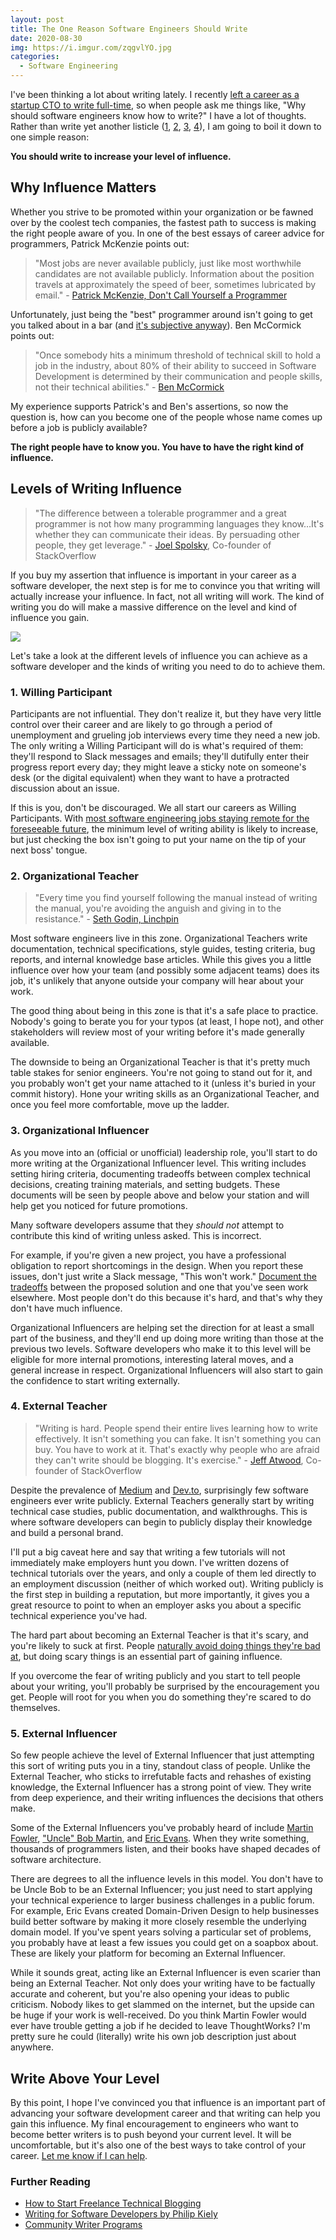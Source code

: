 ```yaml
---
layout: post
title: The One Reason Software Engineers Should Write
date: 2020-08-30
img: https://i.imgur.com/zqgvlYO.jpg
categories: 
  - Software Engineering
---
```


I've been thinking a lot about writing lately. I recently [left a career as a startup CTO to write full-time](https://www.karllhughes.com/posts/cto-writer), so when people ask me things like, "Why should software engineers know how to write?" I have a lot of thoughts. Rather than write yet another listicle ([1](https://www.thegraidenetwork.com/blog-all/2017/10/3/why-math-and-science-students-need-writing), [2](https://benmccormick.org/2019/03/02/the-importance-of-writing), [3](https://www.freecodecamp.org/news/why-developers-should-know-how-to-write-dc35aa9b71ab/), [4](https://www.tiny.cloud/blog/developer-blog-writing-social-networks/)), I am going to boil it down to one simple reason:

**You should write to increase your level of influence.**

## Why Influence Matters

Whether you strive to be promoted within your organization or be fawned over by the coolest tech companies, the fastest path to success is making the right people aware of you. In one of the best essays of career advice for programmers, Patrick McKenzie points out:

> "Most jobs are never available publicly, just like most worthwhile candidates are not available publicly.  Information about the position travels at approximately the speed of beer, sometimes lubricated by email." - [Patrick McKenzie, Don't Call Yourself a Programmer](https://www.kalzumeus.com/2011/10/28/dont-call-yourself-a-programmer/)

Unfortunately, just being the "best" programmer around isn't going to get you talked about in a bar (and [it's subjective anyway](https://blog.newrelic.com/technology/good-computer-programmer-criteria/)). Ben McCormick points out:

> "Once somebody hits a minimum threshold of technical skill to hold a job in the industry, about 80% of their ability to succeed in Software Development is determined by their communication and people skills, not their technical abilities." - [Ben McCormick](https://benmccormick.org/2019/03/02/the-importance-of-writing)

My experience supports Patrick's and Ben's assertions, so now the question is, how can you become one of the people whose name comes up before a job is publicly available?

**The right people have to know you. You have to have the right kind of influence.**

## Levels of Writing Influence

> "The difference between a tolerable programmer and a great programmer is not how many programming languages they know…It's whether they can communicate their ideas. By persuading other people, they get leverage." - [Joel Spolsky](https://www.joelonsoftware.com/2005/01/02/advice-for-computer-science-college-students/), Co-founder of StackOverflow

If you buy my assertion that influence is important in your career as a software developer, the next step is for me to convince you that writing will actually increase your influence. In fact, not all writing will work. The kind of writing you do will make a massive difference on the level and kind of influence you gain.

![](https://i.imgur.com/KwA6AQe.jpg)

Let's take a look at the different levels of influence you can achieve as a software developer and the kinds of writing you need to do to achieve them.

### 1. Willing Participant
Participants are not influential. They don't realize it, but they have very little control over their career and are likely to go through a period of unemployment and grueling job interviews every time they need a new job. The only writing a Willing Participant will do is what's required of them: they'll respond to Slack messages and emails; they'll dutifully enter their progress report every day; they might leave a sticky note on someone's desk (or the digital equivalent) when they want to have a protracted discussion about an issue.

If this is you, don't be discouraged. We all start our careers as Willing Participants. With [most software engineering jobs staying remote for the foreseeable future](https://www.prnewswire.com/news-releases/harness-2020-state-of-developer-satisfaction-report-shows-impact-of-coronavirus-on-software-development-301119564.html), the minimum level of writing ability is likely to increase, but just checking the box isn't going to put your name on the tip of your next boss' tongue.

### 2. Organizational Teacher
> "Every time you find yourself following the manual instead of writing the manual, you're avoiding the anguish and giving in to the resistance." - [Seth Godin, Linchpin](https://www.amazon.com/dp/B00371V91S/ref=dp-kindle-redirect?_encoding=UTF8&btkr=1)

Most software engineers live in this zone. Organizational Teachers write documentation, technical specifications, style guides, testing criteria, bug reports, and internal knowledge base articles. While this gives you a little influence over how your team (and possibly some adjacent teams) does its job, it's unlikely that anyone outside your company will hear about your work.

The good thing about being in this zone is that it's a safe place to practice. Nobody's going to berate you for your typos (at least, I hope not), and other stakeholders will review most of your writing before it's made generally available.

The downside to being an Organizational Teacher is that it's pretty much table stakes for senior engineers. You're not going to stand out for it, and you probably won't get your name attached to it (unless it's buried in your commit history). Hone your writing skills as an Organizational Teacher, and once you feel more comfortable, move up the ladder.

### 3. Organizational Influencer
As you move into an (official or unofficial) leadership role, you'll start to do more writing at the Organizational Influencer level. This writing includes setting hiring criteria, documenting tradeoffs between complex technical decisions, creating training materials, and setting budgets. These documents will be seen by people above and below your station and will help get you noticed for future promotions.

Many software developers assume that they *should not* attempt to contribute this kind of writing unless asked. This is incorrect.

For example, if you're given a new project, you have a professional obligation to report shortcomings in the design. When you report these issues, don't just write a Slack message, "This won't work." [Document the tradeoffs](https://melsatar.blog/2017/09/23/trade-off-analysis-technique-make-the-decision-easier/) between the proposed solution and one that you've seen work elsewhere. Most people don't do this because it's hard, and that's why they don't have much influence.

Organizational Influencers are helping set the direction for at least a small part of the business, and they'll end up doing more writing than those at the previous two levels. Software developers who make it to this level will be eligible for more internal promotions, interesting lateral moves, and a general increase in respect. Organizational Influencers will also start to gain the confidence to start writing externally.

### 4. External Teacher

> "Writing is hard. People spend their entire lives learning how to write effectively. It isn't something you can fake. It isn't something you can buy. You have to work at it.
> That's exactly why people who are afraid they can't write should be blogging. It's exercise." - [Jeff Atwood](https://blog.codinghorror.com/fear-of-writing/), Co-founder of StackOverflow

Despite the prevalence of [Medium](https://medium.com/) and [Dev.to](http://dev.to/), surprisingly few software engineers ever write publicly. External Teachers generally start by writing technical case studies, public documentation, and walkthroughs. This is where software developers can begin to publicly display their knowledge and build a personal brand.

I'll put a big caveat here and say that writing a few tutorials will not immediately make employers hunt you down. I've written dozens of technical tutorials over the years, and only a couple of them led directly to an employment discussion (neither of which worked out). Writing publicly is the first step in building a reputation, but more importantly, it gives you a great resource to point to when an employer asks you about a specific technical experience you've had.

The hard part about becoming an External Teacher is that it's scary, and you're likely to suck at first. People [naturally avoid doing things they're bad at](https://medium.com/@cinzia.dubois/the-importance-of-doing-things-youre-bad-at-4fcdd4c2fb4b), but doing scary things is an essential part of gaining influence.

If you overcome the fear of writing publicly and you start to tell people about your writing, you'll probably be surprised by the encouragement you get. People will root for you when you do something they're scared to do themselves.

### 5. External Influencer
So few people achieve the level of External Influencer that just attempting this sort of writing puts you in a tiny, standout class of people. Unlike the External Teacher, who sticks to irrefutable facts and rehashes of existing knowledge, the External Influencer has a strong point of view. They write from deep experience, and their writing influences the decisions that others make.

Some of the External Influencers you've probably heard of include [Martin Fowler](https://martinfowler.com/), ["Uncle" Bob Martin](http://cleancoder.com/products), and [Eric Evans](https://domainlanguage.com/). When they write something, thousands of programmers listen, and their books have shaped decades of software architecture.

There are degrees to all the influence levels in this model. You don't have to be Uncle Bob to be an External Influencer; you just need to start applying your technical experience to larger business challenges in a public forum. For example, Eric Evans created Domain-Driven Design to help businesses build better software by making it more closely resemble the underlying domain model. If you've spent years solving a particular set of problems, you probably have at least a few issues you could get on a soapbox about. These are likely your platform for becoming an External Influencer.

While it sounds great, acting like an External Influencer is even scarier than being an External Teacher. Not only does your writing have to be factually accurate and coherent, but you're also opening your ideas to public criticism. Nobody likes to get slammed on the internet, but the upside can be huge if your work is well-received. Do you think Martin Fowler would ever have trouble getting a job if he decided to leave ThoughtWorks? I'm pretty sure he could (literally) write his own job description just about anywhere.

## Write Above Your Level

By this point, I hope I've convinced you that influence is an important part of advancing your software development career and that writing can help you gain this influence. My final encouragement to engineers who want to become better writers is to push beyond your current level. It will be uncomfortable, but it's also one of the best ways to take control of your career. [Let me know if I can help](https://twitter.com/karllhughes).

### Further Reading

- [How to Start Freelance Technical Blogging](https://www.karllhughes.com/posts/start-freelance-blogging)
- [Writing for Software Developers by Philip Kiely](https://philipkiely.com/wfsd/)
- [Community Writer Programs](https://github.com/malgamves/CommunityWriterPrograms)
